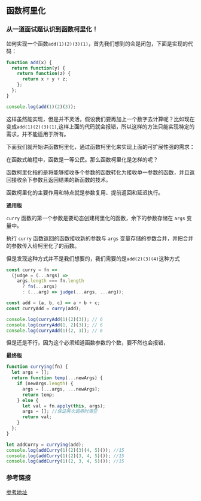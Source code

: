 ## 函数柯里化

### 从一道面试题认识到函数柯里化！

如何实现一个函数`add(1)(2)(3)(1)`，首先我们想到的会是闭包，下面是实现的代码：

```js
function add(x) {
  return function(y) {
    return function(z) {
      return x + y + z;
    };
  };
}

console.log(add(1)(2)(3));
```

这样虽然能实现，但是并不灵活，假设我们要再加上一个数字去计算呢？比如现在变成`add(1)(2)(3)(1)`,这样上面的代码就会报错，所以这样的方法只能实现特定的需求，并不能适用于所有。

下面我们就开始讲函数柯里化，通过函数柯里化来实现上面的可扩展性强的需求：

在函数式编程中，函数是一等公民。那么函数柯里化是怎样的呢？

函数柯里化指的是将能够接收多个参数的函数转化为接收单一参数的函数，并且返回接收余下参数且返回结果的新函数的技术。

函数柯里化的主要作用和特点就是参数复用、提前返回和延迟执行。

**通用版**

`curry` 函数的第一个参数是要动态创建柯里化的函数，余下的参数存储在 `args` 变量中。

执行 `curry` 函数返回的函数接收新的参数与 `args` 变量存储的参数合并，并把合并的参数传入给柯里化了的函数。

但是发现这种方式并不是我们想要的，我们需要的是`add(2)(3)(4)`这种方式

```js
const curry = fn =>
  (judge = (...args) =>
    args.length === fn.length
      ? fn(...args)
      : (...arg) => judge(...args, ...arg));

const add = (a, b, c) => a + b + c;
const curryAdd = curry(add);

console.log(curryAdd(1)(2)(3)); // 6
console.log(curryAdd(1, 2)(3)); // 6
console.log(curryAdd(1)(2, 3)); // 6
```

但是还是不行，因为这个必须知道函数参数的个数，要不然也会报错，

**最终版**

```js
function currying(fn) {
  let args = [];
  return function temp(...newArgs) {
    if (newArgs.length) {
      args = [...args, ...newArgs];
      return temp;
    } else {
      let val = fn.apply(this, args);
      args = []; //保证再次调用时清空
      return val;
    }
  };
}

let addCurry = currying(add);
console.log(addCurry(1)(2)(3)(4, 5)()); //15
console.log(addCurry(1)(2)(3, 4, 5)()); //15
console.log(addCurry(1)(2, 3, 4, 5)()); //15
```

### 参考链接

[参考地址](https://juejin.cn/post/6844903665308794888)
